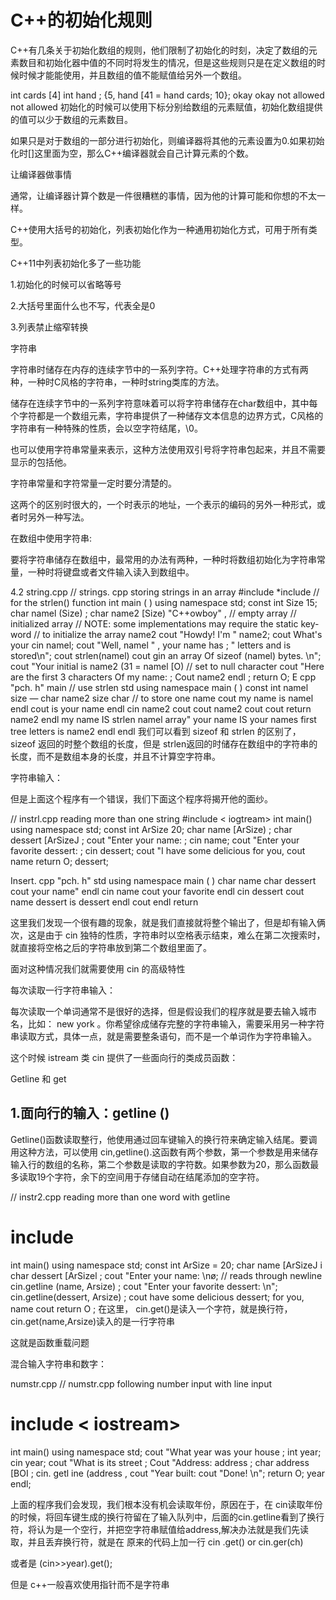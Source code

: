 # C++的初始化规则 
C++有几条关于初始化数组的规则，他们限制了初始化的时刻，决定了数组的元素数目和初始化器中值的不同时将发生的情况，但是这些规则只是在定义数组的时候时候才能能使用，并且数组的值不能赋值给另外一个数组。 

int cards [4] 
int hand ; 
{5, 
hand [41 = 
hand cards; 
10}; 
okay 
okay 
not allowed 
not allowed 
初始化的时候可以使用下标分别给数组的元素赋值，初始化数组提供的值可以少于数组的元素数目。 

如果只是对于数组的一部分进行初始化，则编译器将其他的元素设置为0.如果初始化时[]这里面为空，那么C++编译器就会自己计算元素的个数。 

让编译器做事情 

通常，让编译器计算个数是一件很糟糕的事情，因为他的计算可能和你想的不太一样。 

C++使用大括号的初始化，列表初始化作为一种通用初始化方式，可用于所有类型。 

C++11中列表初始化多了一些功能 

1.初始化的时候可以省略等号 

2.大括号里面什么也不写，代表全是0 

3.列表禁止缩窄转换 

字符串 

字符串时储存在内存的连续字节中的一系列字符。C++处理字符串的方式有两种，一种时C风格的字符串，一种时string类库的方法。 

储存在连续字节中的一系列字符意味着可以将字符串储存在char数组中，其中每个字符都是一个数组元素，字符串提供了一种储存文本信息的边界方式，C风格的字符串有一种特殊的性质，会以空字符结尾，\0。 

也可以使用字符串常量来表示，这种方法使用双引号将字符串包起来，并且不需要显示的包括他。 

字符串常量和字符常量一定时要分清楚的。 

这两个的区别时很大的，一个时表示的地址，一个表示的编码的另外一种形式，或者时另外一种写法。 

在数组中使用字符串: 

要将字符串储存在数组中，最常用的办法有两种，一种时将数组初始化为字符串常量，一种时将键盘或者文件输入读入到数组中。 

4.2 string.cpp 
// strings. cpp storing strings in an array 
#include 
*include <cstring> // for the strlen() function 
int main ( ) 
using namespace std; 
const int Size 15; 
char namel (Size) ; 
char name2 [Size) 
"C++owboy" , 
// empty array 
// initialized array 
// NOTE: some implementations may require the static key-word 
// to initialize the array name2 
cout "Howdy! I'm " name2; 
cout What's your 
cin namel; 
cout "Well, 
namel " , your name has ; 
" letters and is stored\n"; 
cout strlen(namel) 
cout gin an array Of 
sizeof (namel) bytes. \n"; 
cout "Your initial is 
name2 (31 = 
namel [O) 
// set to null character 
cout "Here are the first 3 characters Of my name: ; 
Cout name2 endl ; 
return O; 
E cpp 
"pch. h" 
main 
// use strlen 
std 
using namespace 
main ( ) 
const int 
namel size — 
char 
name2 size 
char 
// to store one name 
cout my name is 
namel endl 
cout is your name endl 
cin name2 
cout 
cout 
name2 
cout 
cout 
return 
name2 endl 
my name IS 
strlen namel array" 
your name IS 
your names first tree letters is 
name2 endl 
endl 
我们可以看到 sizeof 和 strlen 的区别了， sizeof 返回的时整个数组的长度，但是 strlen返回的时储存在数组中的字符串的长度，而不是数组本身的长度，并且不计算空字符串。 

字符串输入： 

但是上面这个程序有一个错误，我们下面这个程序将揭开他的面纱。 

// instrl.cpp reading more than one string 
#include < iogtream> 
int main() 
using namespace std; 
const int ArSize 20; 
char name [ArSize) ; 
char dessert [ArSizeJ ; 
cout "Enter your name: ; 
cin name; 
cout "Enter your favorite dessert: ; 
cin dessert; 
cout "I have some delicious 
for you, 
cout 
name 
return O; 
dessert; 
 

Insert. cpp 
"pch. h" 
std 
using namespace 
main ( ) 
char 
name 
char 
dessert 
cout your name" endl 
cin name 
cout your favorite endl 
cin dessert 
cout name dessert is 
dessert endl 
cout endl 
return 
 

这里我们发现一个很有趣的现象，就是我们直接就将整个输出了，但是却有输入俩次，这是由于 cin 独特的性质，字符串时以空格表示结束，难么在第二次搜索时，就直接将空格之后的字符串放到第二个数组里面了。 

面对这种情况我们就需要使用 cin 的高级特性 

每次读取一行字符串输入： 

每次读取一个单词通常不是很好的选择，但是假设我们的程序就是要去输入城市名，比如： new york 。你希望徐成储存完整的字符串输入，需要采用另一种字符串读取方式，具体一点，就是需要整条语句，而不是一个单词作为字符串输入。   

这个时候 istream 类 cin 提供了一些面向行的类成员函数：  

  Getline 和 get  
  ## 1.面向行的输入：getline () 

Getline()函数读取整行，他使用通过回车键输入的换行符来确定输入结尾。要调用这种方法，可以使用 cin,getline().这函数有两个参数，第一个参数是用来储存输入行的数组的名称，第二个参数是读取的字符数。如果参数为20，那么函数最多读取19个字符，余下的空间用于存储自动在结尾添加的空字符。 

// instr2.cpp reading more than one word with getline 
# include 
int main() 
using namespace std; 
const int ArSize = 20; 
char name [ArSizeJ i 
char dessert [ArSizel ; 
cout "Enter your name: \nø; 
// reads through newline 
cin.getline (name, Arsize) ; 
cout "Enter your favorite dessert: \n"; 
cin.getline(dessert, Arsize) ; 
cout have some delicious 
dessert; 
for you, name 
cout 
return O ; 
在这里， cin.get()是读入一个字符，就是换行符，cin.get(name,Arsize)读入的是一行字符串 

这就是函数重载问题 

混合输入字符串和数字： 

numstr.cpp 
// numstr.cpp 
following number input with line input 
# include < iostream> 
int main() 
using namespace std; 
cout "What year was your house ; 
int year; 
cin year; 
cout "What is its street ; 
Cout "Address: address ; 
char address [BOI ; 
cin. getl ine (address , 
cout "Year built: 
cout "Done! \n"; 
return O; 
year endl; 

上面的程序我们会发现，我们根本没有机会读取年份，原因在于，在 cin读取年份的时候，将回车键生成的换行符留在了输入队列中，后面的cin.getline看到了换行符，将认为是一个空行，并把空字符串赋值给address,解决办法就是我们先读取，并且丢弃换行符，就是在 原来的代码上加一行 cin .get() or cin.ger(ch) 

或者是 (cin>>year).get(); 

但是 c++一般喜欢使用指针而不是字符串 

 
